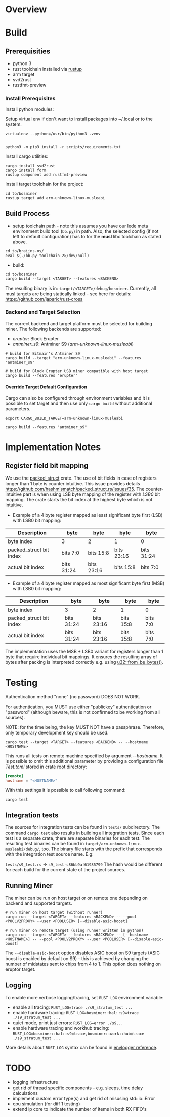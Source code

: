 # Overview

# Build

## Prerequisities

- python 3
- rust toolchain installed via [rustup](https://rustup.rs/)
- arm target
- svd2rust
- rustfmt-preview

### Install Prerequisites

Install python modules:

Setup virtual env if don't want to install packages into ~/.local or to the
system.
```shell
virtualenv --python=/usr/bin/python3 .venv
```

```shell

python3 -m pip3 install -r scripts/requirements.txt
```

Install cargo utilities:

```shell
cargo install svd2rust
cargo install form
rustup component add rustfmt-preview
```

Install target toolchain for the project:

```shell
cd to/bosminer
rustup target add arm-unknown-linux-musleabi
```

## Build Process

- setup toolchain path - note this assumes you have our lede meta environment build tool (```bb.py```) in path. Also, the selected config (if not left to default configuration) has to for the **musl** libc toolchain as stated above.

```
cd to/braiins-os/
eval $(./bb.py toolchain 2>/dev/null)
```

- build:

```shell
cd to/bosminer
cargo build --target <TARGET> --features <BACKEND>
```

The resulting binary is in: ```target/<TARGET>/debug/bosminer```. Currently, all musl targets are being statically linked - see here for details: https://github.com/japaric/rust-cross

### Backend and Target Selection

The correct backend and target platform must be selected for building miner. The following backends are supported:

- _erupter_: Block Erupter
- _antminer_s9_: Antminer S9 (_arm-unknown-linux-musleabi_)

```shell
# build for Bitmain's Antminer S9
cargo build --target "arm-unknown-linux-musleabi" --features "antminer_s9"

# build for Block Erupter USB miner compatible with host target
cargo build --features "erupter"
```

#### Override Target Default Configuration

Cargo can also be configured through environment variables and it is possible to set target and then use only `cargo build` without additional parameters.

```shell
export CARGO_BUILD_TARGET=arm-unknown-linux-musleabi

cargo build --features "antminer_s9"
```

# Implementation Notes

## Register field bit mapping
We use the [packed_struct](https://github.com/hashmismatch/packed_struct.rs) crate. The use of bit fields in case of registers longer than 1 byte is counter intuitive. This issue provides details https://github.com/hashmismatch/packed_struct.rs/issues/35. The counter-intuitive part is when using LSB byte mapping of the register with *LSB0* bit mapping. The crate starts the bit index at the highest byte which is not intuitive.

- Example of a 4 byte register mapped as least significant byte first (LSB) with LSB0 bit mapping:

| Description | byte | byte | byte | byte |
|--- | --- | --- | --- | --- |
| byte index | 3 | 2 | 1 | 0 |
|packed_struct bit index | bits 7:0 | bits 15:8 | bits 23:16 | bits 31:24 |
|actual bit index | bits 31:24 | bits 23:16 | bits 15:8 | bits 7:0 |

- Example of a 4 byte register mapped as most significant byte first (MSB) with LSB0 bit mapping:

| Description | byte | byte | byte | byte |
|--- | --- | --- | --- | --- |
| byte index | 3 | 2 | 1 | 0 |
|packed_struct bit index | bits 31:24 | bits 23:16 | bits 15:8 | bits 7:0 |
|actual bit index | bits 31:24 | bits 23:16 | bits 15:8 | bits 7:0 |

The implementation uses the MSB + LSB0 variant for registers longer than 1 byte that require individual bit mappings. It ensures the resulting array of bytes after packing is interpreted correctly e.g. using [u32::from_be_bytes()](https://doc.rust-lang.org/stable/std/primitive.u32.html#method.from_be_bytes).



# Testing

Authentication method "none" (no password) DOES NOT WORK.

For authentication, you MUST use either "publickey" authentication or "password" (although beware, this is not confirmed to be working from all sources).

NOTE: for the time being, the key MUST NOT have a passphrase. Therefore, only
temporary development key should be used.

```shell
cargo test --target <TARGET> --features <BACKEND> -- --hostname <HOSTNAME>
```

This runs all tests on remote machine specified by argument *--hostname*. It is possible to omit this additional parameter
by providing a configuration file *Test.toml* stored in crate root directory:

```toml
[remote]
hostname = "<HOSTNAME>"
```

With this settings it is possible to call following command:

```shell
cargo test
```

## Integration tests

The sources for integration tests can be found in ```tests/``` subdirectory. The command ```cargo test``` also results in building all integration tests. Since each test is a separate crate, there are separate binaries for each test. The resulting test binaries can be found in ```target/arm-unknown-linux-musleabi/debug/```, too. The binary file starts with the prefix that corresponds with the integration test source name. E.g:

```tests/s9_test.rs``` -> ```s9_test-c86bb9af61985799``` The hash would be different for each build for the current state of the project sources.

## Running Miner

The miner can be run on host target or on remote one depending on backend and supported targets.

```shell
# run miner on host target (without runner)
cargo run --target <TARGET> --features <BACKEND> -- --pool <POOLV2PROXY> --user <POOLUSER> [--disable-asic-boost]

# run miner on remote target (using runner written in python)
cargo run --target <TARGET> --features <BACKEND> -- [--hostname <HOSTNAME>] -- --pool <POOLV2PROXY> --user <POOLUSER> [--disable-asic-boost]
```

The `--disable-asic-boost` option disables ASIC boost on S9 targets (ASIC boost is enabled by default on S9) - this is achieved by changing the number of midstates sent to chips from 4 to 1. This option does nothing on eruptor target.


## Logging

To enable more verbose logging/tracing, set `RUST_LOG` environment variable:

- enable all tracing: `RUST_LOG=trace ./s9_stratum_test ...`
- enable hardware tracing: `RUST_LOG=bosminer::hal::s9=trace ./s9_stratum_test ...`
- quiet mode, print just errors: `RUST_LOG=error ./s9...`
- enable hardware tracing and workhub tracing: `RUST_LOG=bosminer::hal::s9=trace,bosminer::work::hub=trace ./s9_stratum_test ...`

More details about `RUST_LOG` syntax can be found in [envlogger reference](https://docs.rs/slog-envlogger/2.1.0/slog_envlogger/).


# TODO
- logging infrastructure
- get rid of thread specific components - e.g. sleeps, time delay calculations
- implement custom error type(s) and get rid of misusing std::io::Error
- cpu simulation (for diff 1 testing)
- extend ip core to indicate the number of items in both RX FIFO's
